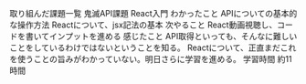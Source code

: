 取り組んだ課題一覧
鬼滅API課題
React入門
わかったこと
APIについての基本的な操作方法
Reactについて、jsx記法の基本
次やること
React動画視聴し、コードを書いてインプットを進める
感じたこと
API取得といっても、そんなに難しいことをしているわけではないということを知る。
Reactについて、正直まだこれを使うことの旨みがわかっていない。明日さらに学習を進める。
学習時間
約11時間
